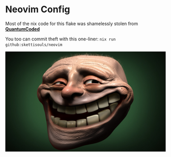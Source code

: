 # Neovim Config

Most of the nix code for this flake was shamelessly stolen from **[QuantumCoded]**

You too can commit theft with this one-liner: `nix run github:skettisouls/neovim`

<!-- yucky troll face -->
[QuantumCoded]: https://github.com/QuantumCoded/neovim
![trollface](./assets/troll.png)
